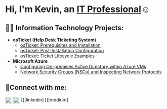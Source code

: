 <h1>Hi, I'm Kevin, an <a href="https://linkedin.com/in/kevin-orellana-6457aa252/">IT Professional</a>☺</h1>

<h2>👨‍💻 Information Technology Projects:</h2>

- <b>osTicket (Help Desk Ticketing System)</b>
  - [osTicket: Prerequisites and Installation](https://github.com/kevinorellana01/osticket-prereqs)
  - [osTicket: Post-Installation Configuration](https://github.com/kevinorellana01/post-install-config)
  - [osTicket: Ticket Lifecycle Examples](https://github.com/kevinorellana01/ticket-lifecycle)
- <b>Microsoft Azure</b>
  - [Configuring On-premises Active Directory within Azure VMs](https://github.com/kevinorellana01/configure-ad)
  - [Network Security Groups (NSGs) and Inspecting Network Protocols](https://github.com/kevinorellana01/azure-network-protocols)

<h2>🤳Connect with me:</h2>
[<img align="left" alt="Kevin | LinkedIn" width="22px" src="https://cdn.jsdelivr.net/npm/simple-icons@v3/icons/linkedin.svg" />][linkedin]
[<img align="left" alt="Kevin | Medium" width="22px" src="https://cdn.jsdelivr.net/npm/simple-icons@v3/icons/medium.svg" />][medium]

[linkedin]: (https://www.linkedin.com/in/kevin-orellana-6457aa252/)
[medium]: (https://medium.com/@kevinn.orellana01)
